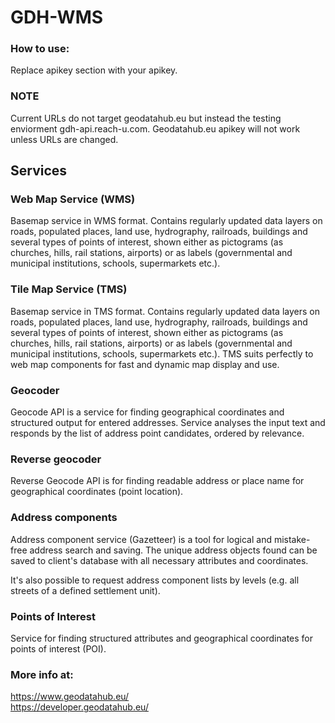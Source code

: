 # GDH-WMS
### How to use:  
Replace apikey section with your apikey.
  
### NOTE  
Current URLs do not target geodatahub.eu but instead the testing enviorment gdh-api.reach-u.com. Geodatahub.eu apikey will not work unless URLs are changed.

## Services  
### Web Map Service (WMS)  
Basemap service in WMS format. Contains regularly updated data layers on roads, populated places, land use, hydrography, railroads, buildings and several types of 
points of interest, shown either as pictograms (as churches, hills, rail stations, airports) or as labels (governmental and municipal institutions, schools, supermarkets etc.).

### Tile Map Service (TMS)  
Basemap service in TMS format. Contains regularly updated data layers on roads, populated places, land use, hydrography, railroads, buildings and several types of 
points of interest, shown either as pictograms (as churches, hills, rail stations, airports) or as labels (governmental and municipal institutions, schools, supermarkets etc.). 
TMS suits perfectly to web map components for fast and dynamic map display and use.

### Geocoder  
Geocode API is a service for finding geographical coordinates and structured output for entered addresses. Service analyses the input text and responds by the list of address point candidates, ordered by relevance.

### Reverse geocoder  
Reverse Geocode API is for finding readable address or place name for geographical coordinates (point location).

### Address components  
Address component service (Gazetteer) is a tool for logical and mistake-free address search and saving. The unique address objects found can be saved to client's database with all necessary attributes and coordinates.  
  
It's also possible to request address component lists by levels (e.g. all streets of a defined settlement unit).
  
### Points of Interest  
Service for finding structured attributes and geographical coordinates for points of interest (POI).

### More info at:  
https://www.geodatahub.eu/  
https://developer.geodatahub.eu/  
